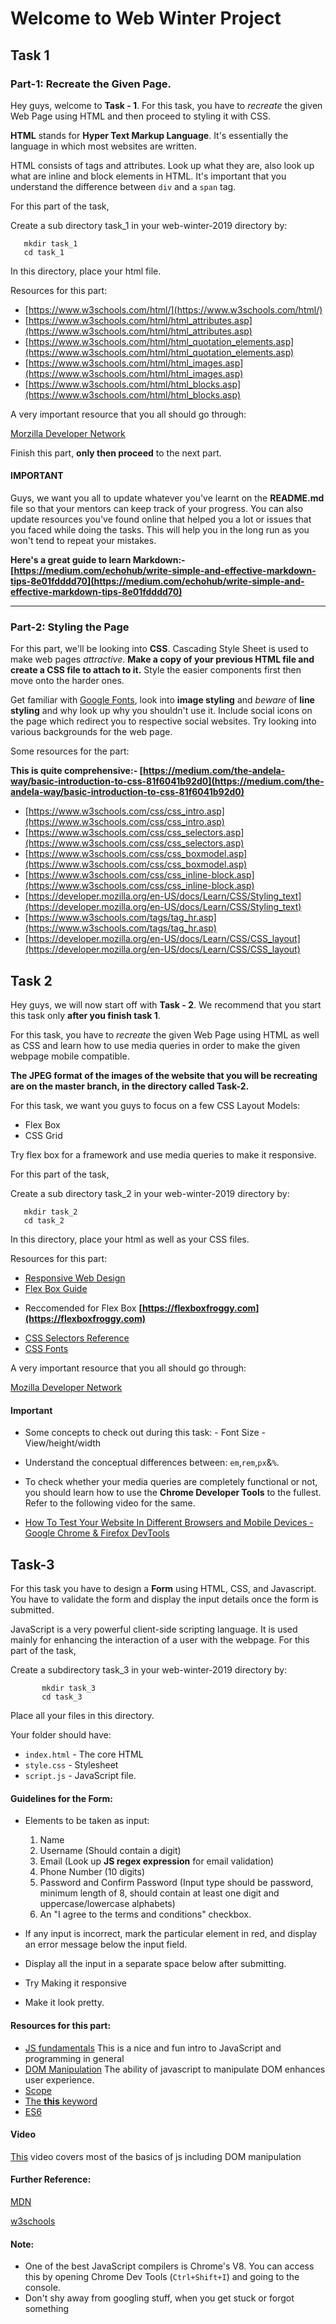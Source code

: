 # Welcome to Web Winter Project

## Task 1
### Part-1: Recreate the Given Page.

Hey guys, welcome to **Task - 1**. For this task, you have to _recreate_ the given Web Page using HTML and then proceed to styling it with CSS. 

**HTML** stands for **Hyper Text Markup Language**. It's essentially the language in which most websites are written. 

HTML consists of tags and attributes. Look up what they are, also look up what are inline and block elements in HTML. It's important that you understand the difference between `div` and a `span` tag. 

For this part of the task,

Create a sub directory task_1 in your web-winter-2019 directory by:

       mkdir task_1   
       cd task_1  
             
In this directory, place your html file.

Resources for this part:

* [https://www.w3schools.com/html/](https://www.w3schools.com/html/)
* [https://www.w3schools.com/html/html_attributes.asp](https://www.w3schools.com/html/html_attributes.asp)
* [https://www.w3schools.com/html/html_quotation_elements.asp](https://www.w3schools.com/html/html_quotation_elements.asp)
* [https://www.w3schools.com/html/html_images.asp](https://www.w3schools.com/html/html_images.asp)
* [https://www.w3schools.com/html/html_blocks.asp](https://www.w3schools.com/html/html_blocks.asp)

A very important resource that you all should go through: 

[Morzilla Developer Network](https://developer.mozilla.org/en-US/)

Finish this part, **only then proceed** to the next part.

#### IMPORTANT

Guys, we want you all to update whatever you've learnt on the **README.md** file so that your mentors can keep track of your progress. You can also update resources you've found online that helped you a lot or issues that you faced while doing the tasks. This will help you in the long run as you won't tend to repeat your mistakes.

**Here's a great guide to learn Markdown:- [https://medium.com/echohub/write-simple-and-effective-markdown-tips-8e01fdddd70](https://medium.com/echohub/write-simple-and-effective-markdown-tips-8e01fdddd70)**


***


### Part-2: Styling the Page

For this part, we'll be looking into **CSS**. Cascading Style Sheet is used to make web pages _attractive_. **Make a copy of your previous HTML file and create a CSS file to attach to it.** Style the easier components first then move onto the harder ones. 

Get familiar with [Google Fonts](https://fonts.google.com/), look into **image styling** and _beware_ of **line styling** and why look up why you shouldn't use it. Include social icons on the page which redirect you to respective social websites. Try looking into various backgrounds for the web page.

Some resources for the part: 

**This is quite comprehensive:- [https://medium.com/the-andela-way/basic-introduction-to-css-81f6041b92d0](https://medium.com/the-andela-way/basic-introduction-to-css-81f6041b92d0)**

 * [https://www.w3schools.com/css/css_intro.asp](https://www.w3schools.com/css/css_intro.asp)
* [https://www.w3schools.com/css/css_selectors.asp](https://www.w3schools.com/css/css_selectors.asp)
 * [https://www.w3schools.com/css/css_boxmodel.asp](https://www.w3schools.com/css/css_boxmodel.asp)
* [https://www.w3schools.com/css/css_inline-block.asp](https://www.w3schools.com/css/css_inline-block.asp)
 * [https://developer.mozilla.org/en-US/docs/Learn/CSS/Styling_text](https://developer.mozilla.org/en-US/docs/Learn/CSS/Styling_text)
* [https://www.w3schools.com/tags/tag_hr.asp](https://www.w3schools.com/tags/tag_hr.asp)
 * [https://developer.mozilla.org/en-US/docs/Learn/CSS/CSS_layout](https://developer.mozilla.org/en-US/docs/Learn/CSS/CSS_layout)


## Task 2


Hey guys, we will now start off with **Task - 2**. We recommend that you start this task only **after you finish task 1**.

For this task, you have to _recreate_ the given Web Page using HTML as well as CSS and learn how to use media queries in order to make the given webpage mobile compatible.

**The JPEG format of the images of the website that you will be recreating are on the master branch, in the directory called Task-2.**


For this task, we want you guys to focus on a few CSS Layout Models:
* Flex Box
* CSS Grid

Try flex box for a framework and use media queries to make it responsive.

For this part of the task,

Create a sub directory task_2 in your web-winter-2019 directory by:

       mkdir task_2   
       cd task_2 
             
In this directory, place your html as well as your CSS files.

Resources for this part:

* [Responsive Web Design](https://www.w3schools.com/html/html_responsive.asp)
* [Flex Box Guide](https://css-tricks.com/snippets/css/a-guide-to-flexbox/)

- Reccomended for Flex Box **[https://flexboxfroggy.com](https://flexboxfroggy.com)**

* [CSS Selectors Reference](https://www.w3schools.com/cssref/css_selectors.asp)
* [CSS Fonts](https://www.w3schools.com/css/css_font.asp)

A very important resource that you all should go through: 

[Mozilla Developer Network](https://developer.mozilla.org/en-US/)

#### Important

- Some concepts to check out during this task:
        - Font Size
        - View/height/width
- Understand the conceptual differences between: `em`,`rem`,`px`&`%`. 

- To check whether your media queries are completely functional or not, you should learn how to use the **Chrome Developer Tools** to the fullest. Refer to the following video for the same.

* [How To Test Your Website In Different Browsers and Mobile Devices - Google Chrome & Firefox DevTools](https://www.youtube.com/watch?v=vs2TYCMCuL8)


## Task-3

 For this task you have to design a **Form** using HTML, CSS, and Javascript. You have to validate the form and display the input details once the form is submitted.

JavaScript is a very powerful client-side scripting language. It is used mainly for enhancing the interaction of a user with the webpage.
For this part of the task,

Create a subdirectory task_3 in your web-winter-2019 directory by:
```
       mkdir task_3  
       cd task_3
```
             
Place all your files in this directory.

Your folder should have:
* ```index.html```  - The core HTML
* ```style.css``` - Stylesheet
* ```script.js``` - JavaScript file.

#### Guidelines for the Form:
* Elements to be taken as input:
  1. Name
  2. Username (Should contain a digit)
  3. Email (Look up **JS regex expression** for email validation)
  4. Phone Number (10 digits)
  5. Password and Confirm Password (Input type should be password, minimum length of 8, should contain at least one digit and uppercase/lowercase alphabets)
  6. An "I agree to the terms and conditions" checkbox.

* If any input is incorrect, mark the particular element in red, and display an error message below the input field.
* Display all the input in a separate space below after submitting.
* Try Making it responsive
* Make it look pretty.

#### Resources for this part:
* [JS fundamentals](http://jsforcats.com/) This is a nice and fun intro to JavaScript and programming in general
* [DOM Manipulation](https://www.theodinproject.com/courses/web-development-101/lessons/dom-manipulation) The ability of javascript to manipulate DOM enhances user experience.
* [Scope](https://www.w3schools.com/js/js_scope.asp)
* [The **this**  keyword](https://www.w3schools.com/js/js_this.asp)
* [ES6](https://www.w3schools.com/js/js_es6.asp)

#### Video

[This](https://www.youtube.com/watch?v=hdI2bqOjy3c) video covers most of the basics of js including DOM manipulation

#### Further Reference:

[MDN](https://developer.mozilla.org/en-US/docs/Web/JavaScript)

[w3schools](
https://www.w3schools.com/js/default.asp)

#### Note:
* One of the best JavaScript compilers is Chrome's V8. You can access this by opening Chrome Dev Tools (```Ctrl+Shift+I```) and going to the console.
* Don't shy away from googling stuff, when you get stuck or forgot something





